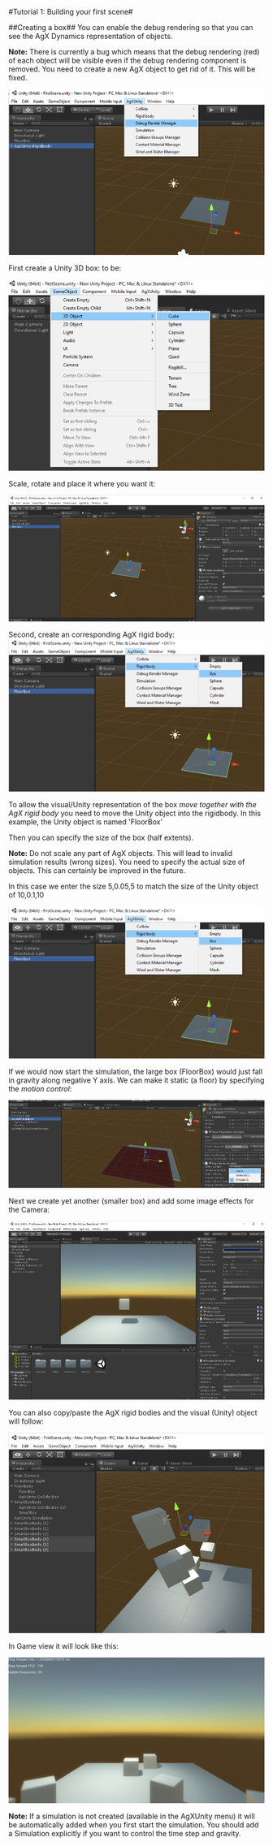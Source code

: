 #Tutorial 1: Building your first scene#

##Creating a box##
You can enable the debug rendering so that you can see the AgX Dynamics representation of objects.

**Note:** There is currently a bug which means that the debug rendering (red) of each object will be visible even if the debug rendering component is removed. You need to create a new AgX object to get rid of it.
This will be fixed.

![](DebugRenderer.png)


First create a Unity 3D box: to be:

![](CreateBox1.png)

Scale, rotate and place it where you want it:

![](ScaleBox1.png)

Second, create an corresponding AgX rigid body:
![](CreateAgXBox.png)

To allow the visual/Unity representation of the box *move together with the AgX rigid body* you need to move the Unity object into the rigidbody. In this example, the Unity object is named 'FloorBox'

Then you can specify the size of the box (half extents).

**Note:** Do not scale any part of AgX objects. This will lead to invalid simulation results (wrong sizes). You need to specify the actual size of objects. This can certainly be improved in the future.

In this case we enter the size 5,0.05,5 to match the size of the Unity object of 10,0.1,10

![](CreateAgXBox.png)

If we would now start the simulation, the large box (FloorBox) would just fall in gravity along negative Y axis.
We can make it static (a floor) by specifying the *motion control*:

![](MotionControl.png)

Next we create yet another (smaller box) and add some image effects for the Camera:

![](SmallScene.png)

You can also copy/paste the AgX rigid bodies and the visual (Unity) object will follow:

![](MoreObjects.png)

In Game view it will look like this:

![](GameView.png)

**Note:** If a simulation is not created (available in the AgXUnity menu) it will be automatically added when you first start the simulation. You should add a Simulation explicitly if you want to control the time step and gravity.